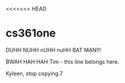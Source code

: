 <<<<<<< HEAD
# cs361one


DUHH NUHH nUHH nuHH BAT MAN!!!


BWAH HAH HAH
Tim - this line belongs here.




Kyleen, stop copying.7
